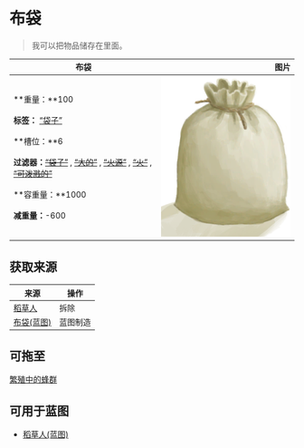 # 布袋  
> 我可以把物品储存在里面。  
  
  布袋  |   图片   
 ----  |  ----:   
 **重量：**100<br><br>**标签：**	[“袋子”](tag_Bag.md)<br><br>**槽位：**6<br><br>**过滤器：**~~[“袋子”](tag_Bag.md)~~ , ~~[“大的”](tag_Large.md)~~ , ~~[“火源”](tag_FireSource.md)~~ , ~~[“火”](tag_Fire.md)~~ , ~~[“可泼溅的”](tag_Spillable.md)~~<br><br>**容重量：**1000<br><br>**减重量：**-600  |  ![](Sprite/Sack.png)   
  
## 获取来源  
来源  |  操作  
----  |  ----  
[稻草人](Scarecrow.md)  |  拆除  
[布袋(蓝图)](Bp_Sack.md)  |  蓝图制造  
## 可拖至  
[繁殖中的蜂群](BeeSkepSwarming.md)  
## 可用于蓝图  
- [稻草人(蓝图)](Bp_Scarecrow.md)  
  
  
